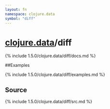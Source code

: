 ```yaml
---
layout: fn
namespace: clojure.data
symbol: "diff"
---
```


# [clojure.data](../)/diff

{% include 1.5.0/clojure.data/diff/docs.md %}

##Examples

{% include 1.5.0/clojure.data/diff/examples.md %}
## Source
{% include 1.5.0/clojure.data/diff/src.md %}

